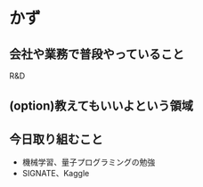 # かず

## 会社や業務で普段やっていること
R&D

## (option)教えてもいいよという領域


## 今日取り組むこと
- 機械学習、量子プログラミングの勉強
- SIGNATE、Kaggle
